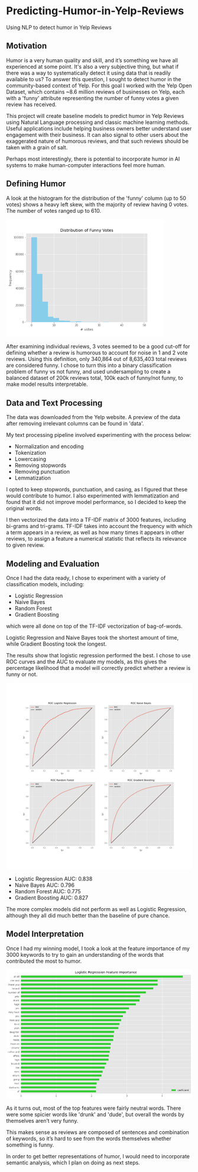 # Predicting-Humor-in-Yelp-Reviews

Using NLP to detect humor in Yelp Reviews

## Motivation ##

Humor is a very human quality and skill, and it’s something we have all experienced at some point. It's also a very subjective thing, but what if there was a way to systematically detect it using data that is readily available to us? To answer this question, I sought to detect humor in the community-based context of Yelp. For this goal I worked with the Yelp Open Dataset, which contains ~8.6 million reviews of businesses on Yelp, each with a 'funny' attribute representing the number of funny votes a given review has received.


This project will create baseline models to predict humor in Yelp Reviews using Natural Language processing and classic machine learning methods. Useful applications include helping business owners better understand user engagement with their business. It can also signal to other users about the exaggerated nature of humorous reviews, and that such reviews should be taken with a grain of salt.

Perhaps most interestingly, there is potential to incorporate humor in AI systems to make human-computer interactions feel more human.


## Defining Humor ##

A look at the histogram for the distribution of the 'funny' column (up to 50 votes) shows a heavy left skew, with the majority of review having 0 votes. The number of votes ranged up to 610.

<img src="imgs/funnyhist.png" width="425"/>

After examining individual reviews, 3 votes seemed to be a good cut-off for defining whether a review is humorous to account for noise in 1 and 2 vote reviews. Using this definition, only 340,864 out of 8,635,403 total reviews are considered funny. I chose to turn this into a binary classification problem of funny vs not funny, and used undersampling to create a balanced dataset of 200k reviews total, 100k each of funny/not funny, to make model results interpretable.

## Data and Text Processing ##

The data was downloaded from the Yelp website. A preview of the data after removing irrelevant columns can be found in 'data'. 

My text processing pipeline involved experimenting with the process below:

- Normalization and encoding
- Tokenization
- Lowercasing
- Removing stopwords
- Removing punctuation
- Lemmatization

I opted to keep stopwords, punctuation, and casing, as I figured that these would contribute to humor. I also experimented with lemmatization and found that it did not improve model performance, so I decided to keep the original words.

I then vectorized the data into a TF-IDF matrix of 3000 features, including bi-grams and tri-grams. TF-IDF takes into account the frequency with which a term appears in a review, as well as how many times it appears in other reviews, to assign a feature a numerical statistic that reflects its relevance to given review.


## Modeling and Evaluation ##

Once I had the data ready, I chose to experiment with a variety of classification models, including:

- Logistic Regression
- Naive Bayes
- Random Forest
- Gradient Boosting

which were all done on top of the TF-IDF vectorization of bag-of-words.

Logistic Regression and Naive Bayes took the shortest amount of time, while Gradient Boosting took the longest.

The results show that logistic regression performed the best. I chose to use ROC curves and the AUC to evaluate my models, as this gives the percentage likelihood that a model will correctly predict whether a review is funny or not.

<img src="imgs/roccurves.png" width="625"/>

- Logistic Regression AUC: 0.838 
- Naive Bayes AUC: 0.796
- Random Forest AUC: 0.775
- Gradient Boosting AUC: 0.827

The more complex models did not perform as well as Logistic Regression, although they all did much better than the baseline of pure chance.

## Model Interpretation ##

Once I had my winning model, I took a look at the feature importance of my 3000 keywords to try to gain an understanding of the words that contributed the most to humor.


<img src="imgs/featureimportance.png" width="625"/>

As it turns out, most of the top features were fairly neutral words. There were some spicier words like 'drunk' and 'dude', but overall the words by themselves aren’t very funny.

This makes sense as reviews are composed of sentences and combination of keywords, so it’s hard to see from the words themselves whether something is funny.

In order to get better representations of humor, I would need to incorporate semantic analysis, which I plan on doing as next steps.